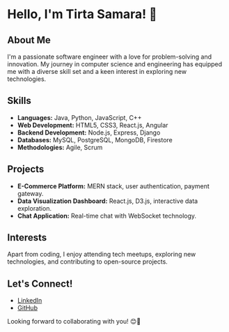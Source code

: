 # Hello, I'm Tirta Samara! 👋

## About Me

I'm a passionate software engineer with a love for problem-solving and innovation. My journey in computer science and engineering has equipped me with a diverse skill set and a keen interest in exploring new technologies.

## Skills

- **Languages:** Java, Python, JavaScript, C++
- **Web Development:** HTML5, CSS3, React.js, Angular
- **Backend Development:** Node.js, Express, Django
- **Databases:** MySQL, PostgreSQL, MongoDB, Firestore
- **Methodologies:** Agile, Scrum

## Projects

- **E-Commerce Platform:** MERN stack, user authentication, payment gateway.
- **Data Visualization Dashboard:** React.js, D3.js, interactive data exploration.
- **Chat Application:** Real-time chat with WebSocket technology.

## Interests

Apart from coding, I enjoy attending tech meetups, exploring new technologies, and contributing to open-source projects.

## Let's Connect!

- [LinkedIn](https://www.linkedin.com/in/tirtasamara/)
- [GitHub](https://github.com/tirta71)

Looking forward to collaborating with you! 😊🚀
